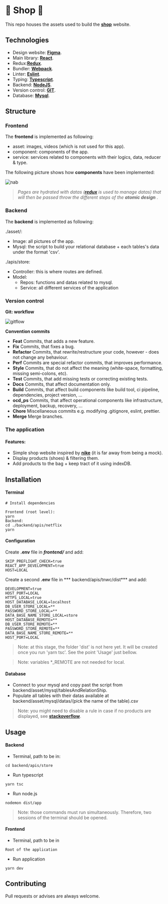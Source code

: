 # 🚀  Shop 🚀 

This repo houses the assets used to build the [**shop**](https://shop-ns.herokuapp.com/) website.

## Technologies 

- Design website: [**Figma**](https://www.figma.com/).
- Main library: [**React**](https://reactjs.org/docs/getting-started.html).
- Redux:[**Redux**](https://redux.js.org/).
- Bundler: [**Webpack**](https://webpack.js.org/).
- Linter: [**Eslint**](https://eslint.org/).  
- Typing: [**Typescript**](https://www.typescriptlang.org/). 
- Backend: [**NodeJS**](https://nodejs.org/en/). 
- Version control: [**GIT**](https://git-scm.com/doc). 
- Database: [**Mysql**](https://www.mysql.com).

## Structure

### Frontend
The **frontend** is implemented as following:

- asset: images, videos (which is not used for this app).
- component: components of the app.
- service: services related to components with their logics, data, reducer & type.

The following picture shows how **components** have been implemented:

![nab](https://miro.medium.com/max/1400/1*fOVQj8dgr1Oobj3Uta24JQ.png)

>*Pages are hydrated with datas ([**redux**](https://redux.js.org/) is used to manage datas) that will then be passed throw the different steps of the **atomic design** .*

 ### Backend
The **backend** is implemented as following:

./asset/:
- Image: all pictures of the app.
- Mysql: the script to build your relational database + each tables's data under the format 'csv'.

./apis/store:
- Controller: this is where routes are defined.
- Model:
  - Repos: functions and datas related to mysql.
  - Service: all different services of the application

 ### Version control

**Git: workflow**

![gitflow](https://i.stack.imgur.com/RSAAo.png)

**Convention commits**
- **Feat** Commits, that adds a new feature.
- **Fix** Commits, that fixes a bug.
- **Refactor** Commits, that rewrite/restructure your code, however - does not change any behaviour.
- **Perf** Commits are special refactor commits, that improves performance.
- **Style** Commits, that do not affect the meaning (white-space, formatting, missing semi-colons, etc).
- **Test** Commits, that add missing tests or correcting existing tests.
- **Docs** Commits, that affect documentation only.
- **Build** Commits, that affect build components like build tool, ci pipeline, dependencies, project version, ...
- **ocd_ps** Commits, that affect operational components like infrastructure, deployment, backup, recovery, ...
- **Chore** Miscellaneous commits e.g. modifying .gitignore, eslint, prettier.
- **Merge** Merge branches.

### The application

#### Features:
- Simple  shop website inspired by [**nike**](https://www.nike.com) (it is far away from being a mock).
- Display products (shoes) & filtering them.
- Add products to the bag + keep tract of it using indexDB.


## Installation
#### Terminal
```
# Install dependencies 

Frontend (root level):
yarn 
Backend:
cd ./backend/apis/netflix
yarn 
```
#### Configuration

Create **.env** file in ***frontend/*** and add:
```
SKIP_PREFLIGHT_CHECK=true
REACT_APP_DEVELOPMENT=true
HOST=LOCAL
```
Create a second **.env** file in *** backend/apis/tnwc/dist*** and add:
```
DEVELOPMENT=true
HOST_PORT=LOCAL
HTTPS_LOCAL=true
HOST_DATABASE_LOCAL=localhost
DB_USER_STORE_LOCAL=**
PASSWORD_STORE_LOCAL=**
DATA_BASE_NAME_STORE_LOCAL=store
HOST_DATABASE_REMOTE=**
DB_USER_STORE_REMOTE=**
PASSWORD_STORE_REMOTE=**
DATA_BASE_NAME_STORE_REMOTE=**
HOST_PORT=LOCAL

```
> Note: at this stage, the folder 'dist' is not here yet. It will be created once you run 'yarn tsc'. See the point 'Usage' just bellow.

> Note: variables *_REMOTE are not needed for local.
#### Database

- Connect to your mysql and copy past the script from backend/asset/mysql/tablesAndRelationShip.
- Populate all tables with their datas available at backend/asset/mysql/datas/(pick the name of the table).csv

> Note: you might need to disable a rule in case if no products are displayed, see [**stackoverflow**](https://stackoverflow.com/questions/23921117/disable-only-full-group-by).


## Usage

#### Backend
- Terminal, path to be in:
```
cd backend/apis/store
```

- Run typescript

```
yarn tsc 
```
- Run node.js

```
nodemon dist/app
```
> Note: those commands must run simultaneously. Therefore, two sessions of the terminal should be opened.

#### Frontend 

- Terminal, path to be in
```
Root of the application
```
- Run application

```
yarn dev
```
## Contributing
Pull requests or advises are always welcome. 


